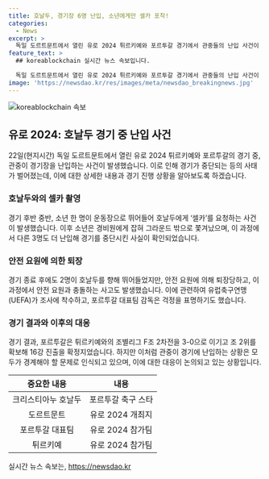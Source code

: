 ```yaml
---
title: 호날두, 경기장 6명 난입, 소년에게만 셀카 포착!
categories:
  - News
excerpt: >
  독일 도르트문트에서 열린 유로 2024 튀르키예와 포르투갈 경기에서 관중들의 난입 사건이 발생했다. 경기장에 뛰어든 소년이 크리스티아누 호날두와 셀카를 찍은 뒤 경비원에게 잡히고 다른 관중들도 난입하여 경기를 중단시키는 상황이 발생했다. 포르투갈 대표팀 감독은 이에 대해 걱정을 표명하며, UEFA 역시 조사에 착수했다. 이에도 불구하고 호날두는 골 기회를 포기하고 도움 골을 기록하여 팀의 16강 진출을 확정짓는 활약을 펼치는 등 경기는 이어졌다.
feature_text: >
  ## koreablockchain 실시간 뉴스 속보입니다.

  독일 도르트문트에서 열린 유로 2024 튀르키예와 포르투갈 경기에서 관중들의 난입 사건이 발생했다. 경기장에 뛰어든 소년이 크리스티아누 호날두와 셀카를 찍은 뒤 경비원에게 잡히고 다른 관중들도 난입하여 경기를 중단시키는 상황이 발생했다. 포르투갈 대표팀 감독은 이에 대해 걱정을 표명하며, UEFA 역시 조사에 착수했다. 이에도 불구하고 호날두는 골 기회를 포기하고 도움 골을 기록하여 팀의 16강 진출을 확정짓는 활약을 펼치는 등 경기는 이어졌다.
image: 'https://newsdao.kr/res/images/meta/newsdao_breakingnews.jpg'
---
```


<p><img src="https://newsdao.kr/res/images/meta/newsdao_breakingnews.jpg" alt="koreablockchain 속보" /></p>

<h2 data-ke-size="size26">유로 2024: 호날두 경기 중 난입 사건</h2>

<p data-ke-size="size16">22일(현지시간) 독일 도르트문트에서 열린 유로 2024 튀르키예와 포르투갈의 경기 중, 관중이 경기장을 난입하는 사건이 발생했습니다. 이로 인해 경기가 중단되는 등의 사태가 벌어졌는데, 이에 대한 상세한 내용과 경기 진행 상황을 알아보도록 하겠습니다.</p>

<h3>호날두와의 셀카 촬영</h3>

<p data-ke-size="size16">경기 후반 중반, 소년 한 명이 운동장으로 뛰어들어 호날두에게 ‘셀카’를 요청하는 사건이 발생했습니다. 이후 소년은 경비원에게 잡혀 그라운드 밖으로 쫓겨났으며, 이 과정에서 다른 3명도 더 난입해 경기를 중단시킨 사실이 확인되었습니다.</p>

<h3>안전 요원에 의한 퇴장</h3>

<p data-ke-size="size16">경기 종료 후에도 2명이 호날두를 향해 뛰어들었지만, 안전 요원에 의해 퇴장당하고, 이 과정에서 안전 요원과 충돌하는 사고도 발생했습니다. 이에 관련하여 유럽축구연맹(UEFA)가 조사에 착수하고, 포르투갈 대표팀 감독은 걱정을 표명하기도 했습니다.</p>

<h3>경기 결과와 이후의 대응</h3>

<p data-ke-size="size16">경기 결과, 포르투갈은 튀르키예와의 조별리그 F조 2차전을 3-0으로 이기고 조 2위를 확보해 16강 진출을 확정지었습니다. 하지만 이처럼 관중이 경기에 난입하는 상황은 모두가 경계해야 할 문제로 인식되고 있으며, 이에 대한 대응이 논의되고 있는 상황입니다.</p>

<table>
<thead>
<tr>
<th style="text-align: center;">중요한 내용</th>
<th style="text-align: center;">내용</th>
</tr>
</thead>
<tbody>
<tr>
<td style="text-align: center;">크리스티아누 호날두</td>
<td style="text-align: center;">포르투갈 축구 스타</td>
</tr>
<tr>
<td style="text-align: center;">도르트문트</td>
<td style="text-align: center;">유로 2024 개최지</td>
</tr>
<tr>
<td style="text-align: center;">포르투갈 대표팀</td>
<td style="text-align: center;">유로 2024 참가팀</td>
</tr>
<tr>
<td style="text-align: center;">튀르키예</td>
<td style="text-align: center;">유로 2024 참가팀</td>
</tr>
</tbody>
</table>

<p data-ke-size="size16"></p>
실시간 뉴스 속보는, <a href="https://newsdao.kr" rel="dofollow">https://newsdao.kr</a>


